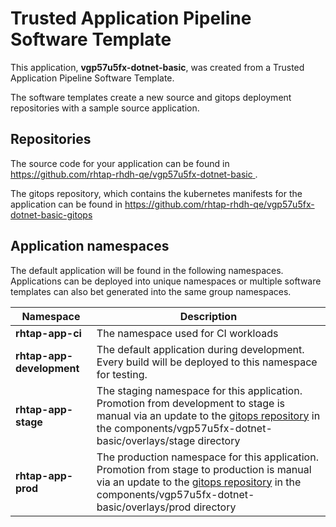 # Trusted Application Pipeline Software Template

This application, **vgp57u5fx-dotnet-basic**, was created from a Trusted Application Pipeline Software Template.

The software templates create a new source and gitops deployment repositories with a sample source application. 

## Repositories

The source code for your application can be found in [https://github.com/rhtap-rhdh-qe/vgp57u5fx-dotnet-basic ](https://github.com/rhtap-rhdh-qe/vgp57u5fx-dotnet-basic ).
 
The gitops repository, which contains the kubernetes manifests for the application can be found in 
[https://github.com/rhtap-rhdh-qe/vgp57u5fx-dotnet-basic-gitops ](https://github.com/rhtap-rhdh-qe/vgp57u5fx-dotnet-basic-gitops ) 

## Application namespaces 

The default application will be found in the following namespaces. Applications can be deployed into unique namespaces or multiple software templates can also bet generated into the same group namespaces.  

|  Namespace   |  Description   |  
| -------- | -------- |
| **rhtap-app-ci** | The namespace used for CI workloads |
| **rhtap-app-development** | The default application during development. Every build will be deployed to this namespace for testing. |
| **rhtap-app-stage** | The staging namespace for this application. Promotion from development to stage is manual via an update to the [gitops repository](https://github.com/rhtap-rhdh-qe/vgp57u5fx-dotnet-basic-gitops ) in the components/vgp57u5fx-dotnet-basic/overlays/stage directory |
| **rhtap-app-prod** | The production namespace for this application. Promotion from stage to production is manual via an update to the [gitops repository](https://github.com/rhtap-rhdh-qe/vgp57u5fx-dotnet-basic-gitops ) in the components/vgp57u5fx-dotnet-basic/overlays/prod directory |